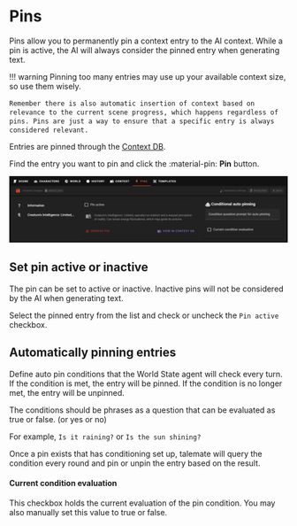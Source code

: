 # Pins

Pins allow you to permanently pin a context entry to the AI context. While a pin is active, the AI will always consider the pinned entry when generating text.  

!!! warning
    Pinning too many entries may use up your available context size, so use them wisely.

    Remember there is also automatic insertion of context based on relevance to the current scene progress, which happens regardless of pins. Pins are just a way to ensure that a specific entry is always considered relevant.

Entries are pinned through the [Context DB](/user-guide/world-editor/context-db).

Find the entry you want to pin and click the :material-pin: **Pin** button.

![world editor pins](/img/0.26.0/world-editor-pins.png)

## Set pin active or inactive

The pin can be set to active or inactive. Inactive pins will not be considered by the AI when generating text.

Select the pinned entry from the list and check or uncheck the `Pin active` checkbox.

## Automatically pinning entries

Define auto pin conditions that the World State agent will check every turn. If the condition is met, the entry will be pinned. If the condition is no longer met, the entry will be unpinned.

The conditions should be phrases as a question that can be evaluated as true or false. (or yes or no)

For example, `Is it raining?` or `Is the sun shining?`

Once a pin exists that has conditioning set up, talemate will query the condition every round and pin or unpin the entry based on the result.

#### Current condition evaluation

This checkbox holds the current evaluation of the pin condition. You may also manually set this value to true or false.
